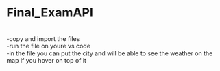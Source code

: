 # Final_ExamAPI
<br> -copy and import the files
<br> -run the file on youre vs code
<br> -in the file you can put the city and will be able to see the weather on the map if you hover on top of it
